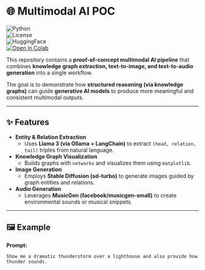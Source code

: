 # 🌐 Multimodal AI POC  

![Python](https://img.shields.io/badge/python-3.10%2B-blue.svg)  
![License](https://img.shields.io/badge/license-MIT-green.svg)  
![HuggingFace](https://img.shields.io/badge/models-HuggingFace-orange.svg)  
[![Open In Colab](https://colab.research.google.com/assets/colab-badge.svg)](https://colab.research.google.com/)

This repository contains a **proof-of-concept multimodal AI pipeline** that combines **knowledge graph extraction, text-to-image, and text-to-audio generation** into a single workflow.  

The goal is to demonstrate how **structured reasoning (via knowledge graphs)** can guide **generative AI models** to produce more meaningful and consistent multimodal outputs.  

---

## ✨ Features
- **Entity & Relation Extraction**  
  - Uses **Llama 3 (via Ollama + LangChain)** to extract `(head, relation, tail)` triples from natural language.  
- **Knowledge Graph Visualization**  
  - Builds graphs with `networkx` and visualizes them using `matplotlib`.  
- **Image Generation**  
  - Employs **Stable Diffusion (sd-turbo)** to generate images guided by graph entities and relations.  
- **Audio Generation**  
  - Leverages **MusicGen (facebook/musicgen-small)** to create environmental sounds or musical snippets.  

---

## 🖼 Example

**Prompt:**  
```text
Show me a dramatic thunderstorm over a lighthouse and also provide how thunder sounds.
